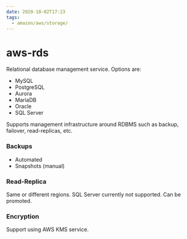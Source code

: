 ```yaml
---
date: 2020-10-02T17:23
tags:
  - amazon/aws/storage/
---
```


# aws-rds

Relational database management service. 
Options are:

* MySQL
* PostgreSQL
* Aurora
* MariaDB
* Oracle
* SQL Server

Supports management infrastructure around RDBMS such as backup, failover, read-replicas, etc.

### Backups
* Automated
* Snapshots (manual)

### Read-Replica
Same or different regions. SQL Server currently not supported.
Can be promoted.

### Encryption
Support using AWS KMS service.


